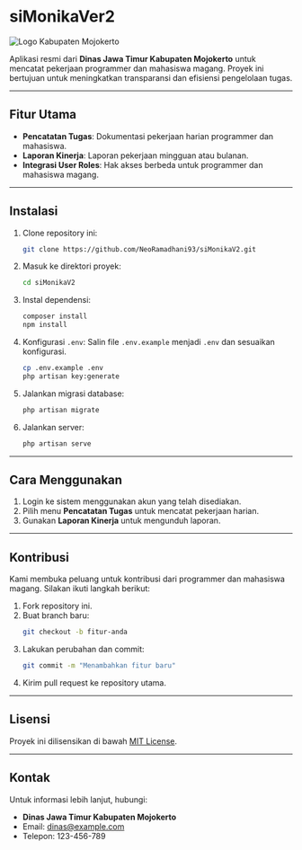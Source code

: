 
# siMonikaVer2

![Logo Kabupaten Mojokerto](assets/images/logo-mojokerto.png)

Aplikasi resmi dari **Dinas Jawa Timur Kabupaten Mojokerto** untuk mencatat pekerjaan programmer dan mahasiswa magang. 
Proyek ini bertujuan untuk meningkatkan transparansi dan efisiensi pengelolaan tugas.

---

## Fitur Utama
- **Pencatatan Tugas**: Dokumentasi pekerjaan harian programmer dan mahasiswa.
- **Laporan Kinerja**: Laporan pekerjaan mingguan atau bulanan.
- **Integrasi User Roles**: Hak akses berbeda untuk programmer dan mahasiswa magang.

---

## Instalasi

1. Clone repository ini:
   ```bash
   git clone https://github.com/NeoRamadhani93/siMonikaV2.git
   ```
2. Masuk ke direktori proyek:
   ```bash
   cd siMonikaV2
   ```
3. Instal dependensi:
   ```bash
   composer install
   npm install
   ```
4. Konfigurasi `.env`:
   Salin file `.env.example` menjadi `.env` dan sesuaikan konfigurasi.
   ```bash
   cp .env.example .env
   php artisan key:generate
   ```
5. Jalankan migrasi database:
   ```bash
   php artisan migrate
   ```
6. Jalankan server:
   ```bash
   php artisan serve
   ```

---

## Cara Menggunakan

1. Login ke sistem menggunakan akun yang telah disediakan.
2. Pilih menu **Pencatatan Tugas** untuk mencatat pekerjaan harian.
3. Gunakan **Laporan Kinerja** untuk mengunduh laporan.

---

## Kontribusi

Kami membuka peluang untuk kontribusi dari programmer dan mahasiswa magang. Silakan ikuti langkah berikut:
1. Fork repository ini.
2. Buat branch baru:
   ```bash
   git checkout -b fitur-anda
   ```
3. Lakukan perubahan dan commit:
   ```bash
   git commit -m "Menambahkan fitur baru"
   ```
4. Kirim pull request ke repository utama.

---

## Lisensi

Proyek ini dilisensikan di bawah [MIT License](LICENSE).

---

## Kontak

Untuk informasi lebih lanjut, hubungi:
- **Dinas Jawa Timur Kabupaten Mojokerto**
- Email: dinas@example.com
- Telepon: 123-456-789
